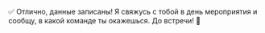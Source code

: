 ✅ Отлично, данные записаны!
Я свяжусь с тобой в день мероприятия и сообщу, в какой команде ты окажешься.
До встречи! 🚀